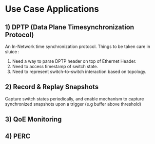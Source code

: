 # Use Case Applications

## 1) DPTP (Data Plane Timesynchronization Protocol)
An In-Network time synchronization protocol.
Things to be taken care in sluice :
1) Need a way to parse DPTP header on top of Ethernet Header.
2) Need to access timestamp of switch state.
3) Need to represent switch-to-switch interaction based on topology.

## 2) Record & Replay Snapshots
Capture switch states periodically, and enable mechanism to capture synchronized snapshots
upon a trigger (e.g buffer above threshold)

## 3) QoE Monitoring

## 4) PERC
